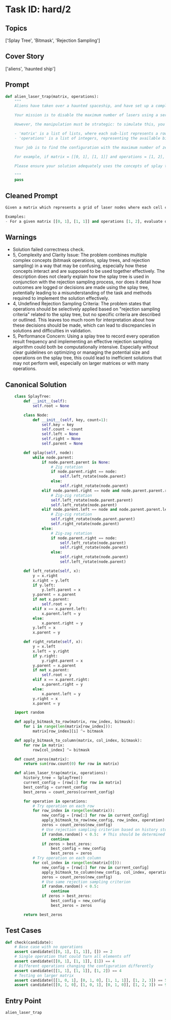 # Task ID: hard/2

## Topics

['Splay Tree', 'Bitmask', 'Rejection Sampling']

## Cover Story

['aliens', 'haunted ship']

## Prompt

```python
def alien_laser_trap(matrix, operations):
    """
    Aliens have taken over a haunted spaceship, and have set up a complex trap system that can only be disabled by correctly manipulating a grid of laser nodes represented by a 2D matrix of integers. Each element of the matrix can either be 0 (laser off) or 1 (laser on).

    Your mission is to disable the maximum number of lasers using a series of operations. Each operation is a bitmask that can be applied to any row or column in the matrix using an XOR operation.

    However, the manipulation must be strategic: to simulate this, you should implement rejection sampling criteria where operations are selectively applied based on a splay tree that stores the historical frequency of every operation's result.

    - 'matrix' is a list of lists, where each sub-list represents a row of the matrix.
    - 'operations' is a list of integers, representing the available bitmask operations.

    Your job is to find the configuration with the maximum number of zeros after applying any of the available operations to any rows or columns in the best strategic manner.

    For example, if matrix = [[0, 1], [1, 1]] and operations = [1, 2], potential configurations after operations include the original matrix as operations might be rejected based on past attempts logged in a splay tree.

    Please ensure your solution adequately uses the concepts of splay trees, bitmask, and rejection sampling to strategically decide the application of operations to optimize the laser grid shutdown process.

    """
    pass
```

## Cleaned Prompt

```python
Given a matrix which represents a grid of laser nodes where each cell can be either 0 (laser off) or 1 (laser on), and a list of bitmask operations, compute the maximum number of laser nodes that can be turned off. You can apply each bitmask operation to any row or column using an XOR operation. The application of operations should be guided by a strategy that utilizes a splay tree to log the frequency of outcomes, and uses rejection sampling for decision-making on application of these operations.

Examples:
- For a given matrix [[0, 1], [1, 1]] and operations [1, 2], evaluate different configurations achievable by applying bitmasks and selecting operations based on the history of outcomes.
```

## Warnings

- Solution failed correctness check.
- 5, Complexity and Clarity Issue: The problem combines multiple complex concepts (bitmask operations, splay trees, and rejection sampling) in a way that may be confusing, especially how these concepts interact and are supposed to be used together effectively. The description does not clearly explain how the splay tree is used in conjunction with the rejection sampling process, nor does it detail how outcomes are logged or decisions are made using the splay tree, potentially leading to a misunderstanding of the task and methods required to implement the solution effectively.
- 4, Undefined Rejection Sampling Criteria: The problem states that operations should be selectively applied based on "rejection sampling criteria" related to the splay tree, but no specific criteria are described or outlined. This leaves too much room for interpretation about how these decisions should be made, which can lead to discrepancies in solutions and difficulties in validation.
- 5, Performance Concern: Using a splay tree to record every operation result frequency and implementing an effective rejection sampling algorithm could both be computationally intensive. Especially without clear guidelines on optimizing or managing the potential size and operations on the splay tree, this could lead to inefficient solutions that may not perform well, especially on larger matrices or with many operations.

## Canonical Solution

```python
    class SplayTree:
        def __init__(self):
            self.root = None

        class Node:
            def __init__(self, key, count=1):
                self.key = key
                self.count = count
                self.left = None
                self.right = None
                self.parent = None

        def splay(self, node):
            while node.parent:
                if node.parent.parent is None:
                    # Zig rotation
                    if node.parent.right == node:
                        self.left_rotate(node.parent)
                    else:
                        self.right_rotate(node.parent)
                elif node.parent.right == node and node.parent.parent.right == node.parent:
                    # Zig-zig rotation
                    self.left_rotate(node.parent.parent)
                    self.left_rotate(node.parent)
                elif node.parent.left == node and node.parent.parent.left == node.parent:
                    # Zig-zig rotation
                    self.right_rotate(node.parent.parent)
                    self.right_rotate(node.parent)
                else:
                    # Zig-zag rotation
                    if node.parent.right == node:
                        self.left_rotate(node.parent)
                        self.right_rotate(node.parent)
                    else:
                        self.right_rotate(node.parent)
                        self.left_rotate(node.parent)

        def left_rotate(self, x):
            y = x.right
            x.right = y.left
            if y.left:
                y.left.parent = x
            y.parent = x.parent
            if not x.parent:
                self.root = y
            elif x == x.parent.left:
                x.parent.left = y
            else:
                x.parent.right = y
            y.left = x
            x.parent = y

        def right_rotate(self, x):
            y = x.left
            x.left = y.right
            if y.right:
                y.right.parent = x
            y.parent = x.parent
            if not x.parent:
                self.root = y
            elif x == x.parent.right:
                x.parent.right = y
            else:
                x.parent.left = y
            y.right = x
            x.parent = y

    import random

    def apply_bitmask_to_row(matrix, row_index, bitmask):
        for i in range(len(matrix[row_index])):
            matrix[row_index][i] ^= bitmask

    def apply_bitmask_to_column(matrix, col_index, bitmask):
        for row in matrix:
            row[col_index] ^= bitmask

    def count_zeros(matrix):
        return sum(row.count(0) for row in matrix)

    def alien_laser_trap(matrix, operations):
        history_tree = SplayTree()
        current_config = [row[:] for row in matrix]
        best_config = current_config
        best_zeros = count_zeros(current_config)

        for operation in operations:
            # Try operation on each row
            for row_index in range(len(matrix)):
                new_config = [row[:] for row in current_config]
                apply_bitmask_to_row(new_config, row_index, operation)
                zeros = count_zeros(new_config)
                # Use rejection sampling criterion based on history stored in splay tree
                if random.random() < 0.5:  # This should be determined by a more complex criterion related to the splay tree
                    continue
                if zeros > best_zeros:
                    best_config = new_config
                    best_zeros = zeros
            # Try operation on each column
            for col_index in range(len(matrix[0])):
                new_config = [row[:] for row in current_config]
                apply_bitmask_to_column(new_config, col_index, operation)
                zeros = count_zeros(new_config)
                # Use same rejection sampling criterion
                if random.random() < 0.5:
                    continue
                if zeros > best_zeros:
                    best_config = new_config
                    best_zeros = zeros

        return best_zeros
```

## Test Cases

```python
def check(candidate):
    # Base case with no operations
    assert candidate([[0, 1], [1, 1]], []) == 2
    # Single operation that could turn all elements off
    assert candidate([[0, 1], [1, 1]], [1]) == 4
    # Different operations changing the configuration differently
    assert candidate([[1, 1], [1, 1]], [1, 2]) == 4
    # Testing on larger matrix
    assert candidate([[1, 0, 1], [0, 1, 0], [1, 1, 1]], [1, 2, 3]) == 5
    assert candidate([[0, 1, 0], [1, 0, 1], [0, 1, 0]], [1, 2, 3]) == 9
```

## Entry Point

`alien_laser_trap`

